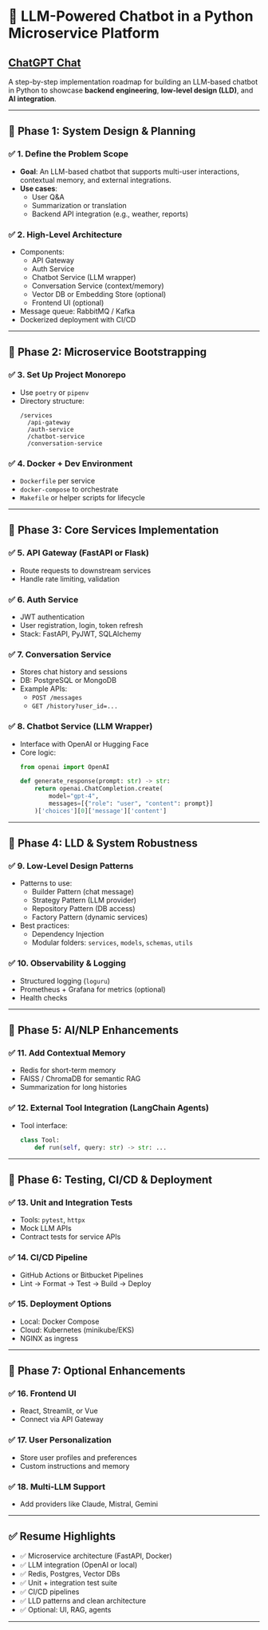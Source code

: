 
# 🧠 LLM-Powered Chatbot in a Python Microservice Platform

## [ChatGPT Chat](https://chatgpt.com/share/68780360-a454-8002-8c1d-7a88245b002b)

A step-by-step implementation roadmap for building an LLM-based chatbot in Python to showcase **backend engineering**, **low-level design (LLD)**, and **AI integration**.

---

## 🔹 Phase 1: System Design & Planning

### ✅ 1. Define the Problem Scope
- **Goal**: An LLM-based chatbot that supports multi-user interactions, contextual memory, and external integrations.
- **Use cases**:
  - User Q&A
  - Summarization or translation
  - Backend API integration (e.g., weather, reports)

### ✅ 2. High-Level Architecture
- Components:
  - API Gateway
  - Auth Service
  - Chatbot Service (LLM wrapper)
  - Conversation Service (context/memory)
  - Vector DB or Embedding Store (optional)
  - Frontend UI (optional)
- Message queue: RabbitMQ / Kafka
- Dockerized deployment with CI/CD

---

## 🔹 Phase 2: Microservice Bootstrapping

### ✅ 3. Set Up Project Monorepo
- Use `poetry` or `pipenv`
- Directory structure:
  ```
  /services
    /api-gateway
    /auth-service
    /chatbot-service
    /conversation-service
  ```

### ✅ 4. Docker + Dev Environment
- `Dockerfile` per service
- `docker-compose` to orchestrate
- `Makefile` or helper scripts for lifecycle

---

## 🔹 Phase 3: Core Services Implementation

### ✅ 5. API Gateway (FastAPI or Flask)
- Route requests to downstream services
- Handle rate limiting, validation

### ✅ 6. Auth Service
- JWT authentication
- User registration, login, token refresh
- Stack: FastAPI, PyJWT, SQLAlchemy

### ✅ 7. Conversation Service
- Stores chat history and sessions
- DB: PostgreSQL or MongoDB
- Example APIs:
  - `POST /messages`
  - `GET /history?user_id=...`

### ✅ 8. Chatbot Service (LLM Wrapper)
- Interface with OpenAI or Hugging Face
- Core logic:
  ```python
  from openai import OpenAI

  def generate_response(prompt: str) -> str:
      return openai.ChatCompletion.create(
          model="gpt-4",
          messages=[{"role": "user", "content": prompt}]
      )['choices'][0]['message']['content']
  ```

---

## 🔹 Phase 4: LLD & System Robustness

### ✅ 9. Low-Level Design Patterns
- Patterns to use:
  - Builder Pattern (chat message)
  - Strategy Pattern (LLM provider)
  - Repository Pattern (DB access)
  - Factory Pattern (dynamic services)
- Best practices:
  - Dependency Injection
  - Modular folders: `services`, `models`, `schemas`, `utils`

### ✅ 10. Observability & Logging
- Structured logging (`loguru`)
- Prometheus + Grafana for metrics (optional)
- Health checks

---

## 🔹 Phase 5: AI/NLP Enhancements

### ✅ 11. Add Contextual Memory
- Redis for short-term memory
- FAISS / ChromaDB for semantic RAG
- Summarization for long histories

### ✅ 12. External Tool Integration (LangChain Agents)
- Tool interface:
  ```python
  class Tool:
      def run(self, query: str) -> str: ...
  ```

---

## 🔹 Phase 6: Testing, CI/CD & Deployment

### ✅ 13. Unit and Integration Tests
- Tools: `pytest`, `httpx`
- Mock LLM APIs
- Contract tests for service APIs

### ✅ 14. CI/CD Pipeline
- GitHub Actions or Bitbucket Pipelines
- Lint → Format → Test → Build → Deploy

### ✅ 15. Deployment Options
- Local: Docker Compose
- Cloud: Kubernetes (minikube/EKS)
- NGINX as ingress

---

## 🔹 Phase 7: Optional Enhancements

### ✅ 16. Frontend UI
- React, Streamlit, or Vue
- Connect via API Gateway

### ✅ 17. User Personalization
- Store user profiles and preferences
- Custom instructions and memory

### ✅ 18. Multi-LLM Support
- Add providers like Claude, Mistral, Gemini

---

## ✅ Resume Highlights

- ✅ Microservice architecture (FastAPI, Docker)
- ✅ LLM integration (OpenAI or local)
- ✅ Redis, Postgres, Vector DBs
- ✅ Unit + integration test suite
- ✅ CI/CD pipelines
- ✅ LLD patterns and clean architecture
- ✅ Optional: UI, RAG, agents

---

